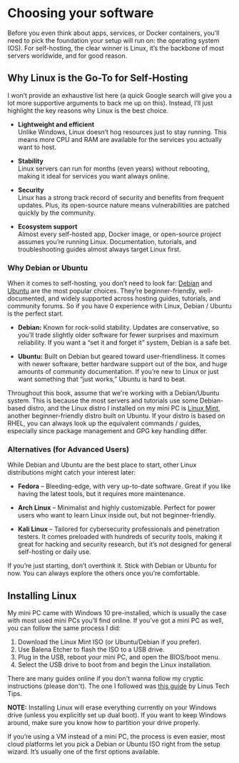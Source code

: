 # Choosing your software

Before you even think about apps, services, or Docker containers, you’ll need to pick the foundation your setup will run on: the operating system (OS). For self-hosting, the clear winner is Linux, it’s the backbone of most servers worldwide, and for good reason.

## Why Linux is the Go-To for Self-Hosting
I won’t provide an exhaustive list here (a quick Google search will give you a lot more supportive arguments to back me up on this). Instead, I’ll just highlight the key reasons why Linux is the best choice. 
- **Lightweight and efficient**  
    Unlike Windows, Linux doesn’t hog resources just to stay running. This means more CPU and RAM are available for the services you actually want to host.

- **Stability**  
    Linux servers can run for months (even years) without rebooting, making it ideal for services you want always online.

- **Security**  
    Linux has a strong track record of security and benefits from frequent updates. Plus, its open-source nature means vulnerabilities are patched quickly by the community.

- **Ecosystem support**  
    Almost every self-hosted app, Docker image, or open-source project assumes you’re running Linux. Documentation, tutorials, and troubleshooting guides almost always target Linux first.

### Why Debian or Ubuntu
When it comes to self-hosting, you don’t need to look far: [Debian](https://www.debian.org/) and [Ubuntu](https://ubuntu.com/) are the most popular choices. They’re beginner-friendly, well-documented, and widely supported across hosting guides, tutorials, and community forums. So if you have 0 experience with Linux, Debian / Ubuntu is the perfect start.

- **Debian:** Known for rock-solid stability. Updates are conservative, so you’ll trade slightly older software for fewer surprises and maximum reliability. If you want a “set it and forget it” system, Debian is a safe bet.

- **Ubuntu:** Built on Debian but geared toward user-friendliness. It comes with newer software, better hardware support out of the box, and huge amounts of community documentation. If you’re new to Linux or just want something that “just works,” Ubuntu is hard to beat.

Throughout this book, assume that we're working with a Debian/Ubuntu system. This is because the most servers and tutorials use some Debian-based distro, and the Linux distro I installed on my mini PC is [Linux Mint](https://linuxmint.com/), another beginner-friendly distro built on Ubuntu. If your distro is based on RHEL, you can always look up the equivalent commands / guides, especially since package management and GPG key handling differ.

### Alternatives (for Advanced Users)

While Debian and Ubuntu are the best place to start, other Linux distributions might catch your interest later:

- **Fedora** – Bleeding-edge, with very up-to-date software. Great if you like having the latest tools, but it requires more maintenance.

- **Arch Linux** – Minimalist and highly customizable. Perfect for power users who want to learn Linux inside out, but not beginner-friendly.

- **Kali Linux** – Tailored for cybersecurity professionals and penetration testers. It comes preloaded with hundreds of security tools, making it great for hacking and security research, but it’s not designed for general self-hosting or daily use.

If you’re just starting, don’t overthink it. Stick with Debian or Ubuntu for now. You can always explore the others once you’re comfortable.

## Installing Linux
My mini PC came with Windows 10 pre-installed, which is usually the case with most used mini PCs you’ll find online. If you’ve got a mini PC as well, you can follow the same process I did:
1. Download the Linux Mint ISO (or Ubuntu/Debian if you prefer).
2. Use Balena Etcher to flash the ISO to a USB drive.
3. Plug in the USB, reboot your mini PC, and open the BIOS/boot menu.
4. Select the USB drive to boot from and begin the Linux installation.

There are many guides online if you don't wanna follow my cryptic instructions (please don't). The one I followed was [this guide](https://www.youtube.com/watch?v=_Ua-d9OeUOg) by Linus Tech Tips.

**NOTE:** Installing Linux will erase everything currently on your Windows drive (unless you explicitly set up dual boot). If you want to keep Windows around, make sure you know how to partition your drive properly.

If you’re using a VM instead of a mini PC, the process is even easier, most cloud platforms let you pick a Debian or Ubuntu ISO right from the setup wizard. It’s usually one of the first options available.